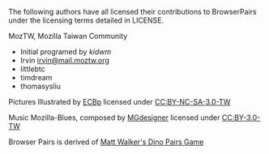 The following authors have all licensed their contributions to BrowserPairs
under the licensing terms detailed in LICENSE.

MozTW, Mozilla Taiwan Community
* Initial programed by *kidwm*
* Irvin <irvin@mail.moztw.org>
* littlebtc
* timdream
* thomasysliu


Pictures
Illustrated by [ECBp](http://blog.yam.com/ECBp/article/44076465)
licensed under [CC:BY-NC-SA-3.0-TW](http://creativecommons.org/licenses/by-nc-sa/3.0/tw/)

Music
Mozilla-Blues, composed by [MGdesigner](http://magicdesign.blogspot.com/)
licensed under [CC:BY-3.0-TW](http://creativecommons.org/licenses/by/3.0/tw/deed.en)



Browser Pairs is derived of [Matt Walker's Dino Pairs Game](https://github.com/zammer/Dino_Pairs)